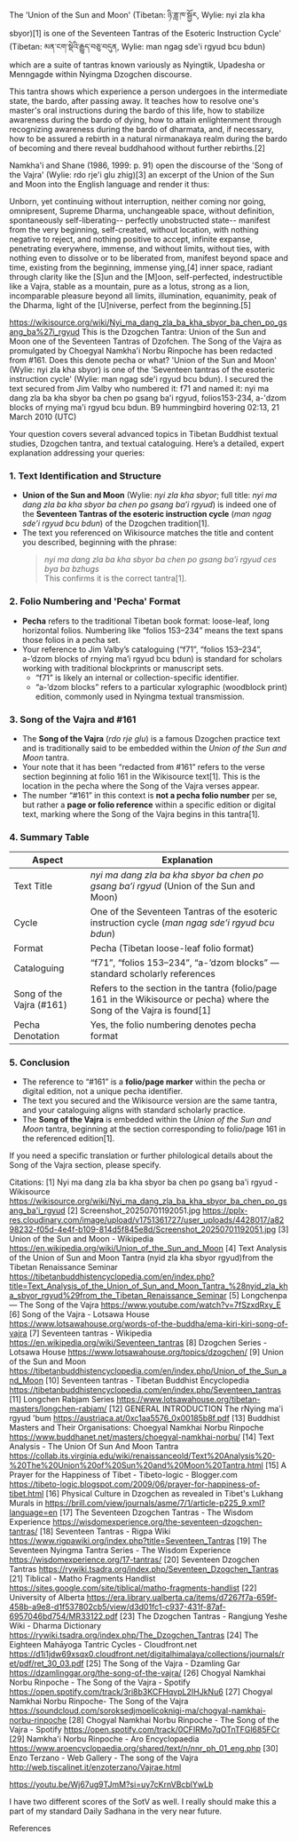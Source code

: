 The 'Union of the Sun and Moon' (Tibetan: ཉི་ཟླ་ཁ་སྦྱོར, Wylie: nyi zla kha sbyor)[1] is one of the Seventeen Tantras of the Esoteric Instruction Cycle' (Tibetan: མན་ངག་སྡེའི་རྒྱུད་བཅུ་བདུན, Wylie: man ngag sde'i rgyud bcu bdun) which are a suite of tantras known variously as Nyingtik, Upadesha or Menngagde within Nyingma Dzogchen discourse.

This tantra shows which experience a person undergoes in the intermediate state, the bardo, after passing away. It teaches how to resolve one's master's oral instructions during the bardo of this life, how to stabilize awareness during the bardo of dying, how to attain enlightenment through recognizing awareness during the bardo of dharmata, and, if necessary, how to be assured a rebirth in a natural nirmanakaya realm during the bardo of becoming and there reveal buddhahood without further rebirths.[2]

Namkha'i and Shane (1986, 1999: p. 91) open the discourse of the 'Song of the Vajra' (Wylie: rdo rje'i glu zhig)[3] an excerpt of the Union of the Sun and Moon into the English language and render it thus:

Unborn, yet continuing without interruption,
neither coming nor going, omnipresent,
Supreme Dharma,
unchangeable space, without definition,
spontaneously self-liberating--
perfectly unobstructed state--
manifest from the very beginning,
self-created, without location,
with nothing negative to reject,
and nothing positive to accept,
infinite expanse, penetrating everywhere,
immense, and without limits, without ties,
with nothing even to dissolve
or to be liberated from,
manifest beyond space and time,
existing from the beginning,
immense ying,[4] inner space,
radiant through clarity
like the [S]un and the [M]oon,
self-perfected,
indestructible like a Vajra,
stable as a mountain,
pure as a lotus,
strong as a lion,
incomparable pleasure beyond all limits,
illumination, equanimity,
peak of the Dharma,
light of the [U]niverse,
perfect from the beginning.[5]

https://wikisource.org/wiki/Nyi_ma_dang_zla_ba_kha_sbyor_ba_chen_po_gsang_ba%27i_rgyud   This is the Dzogchen Tantra: Union of the Sun and Moon one of the Seventeen Tantras of Dzofchen. The Song of the Vajra as promulgated by Choegyal Namkha'i Norbu Rinpoche has been redacted from #161. Does this denote pecha or what? 'Union of the Sun and Moon' (Wylie: nyi zla kha sbyor) is one of the 'Seventeen tantras of the esoteric instruction cycle' (Wylie: man ngag sde'i rgyud bcu bdun). I secured the text secured from Jim Valby who numbered it: f71 and named it: nyi ma dang zla ba kha sbyor ba chen po gsang ba'i rgyud, folios153-234, a-'dzom blocks of rnying ma'i rgyud bcu bdun. B9 hummingbird hovering 02:13, 21 March 2010 (UTC)

Your question covers several advanced topics in Tibetan Buddhist textual studies, Dzogchen tantra, and textual cataloguing. Here’s a detailed, expert explanation addressing your queries:

### 1. **Text Identification and Structure**

- **Union of the Sun and Moon** (Wylie: *nyi zla kha sbyor*; full title: *nyi ma dang zla ba kha sbyor ba chen po gsang ba’i rgyud*) is indeed one of the **Seventeen Tantras of the esoteric instruction cycle** (*man ngag sde’i rgyud bcu bdun*) of the Dzogchen tradition[1].
- The text you referenced on Wikisource matches the title and content you described, beginning with the phrase:  
  > *nyi ma dang zla ba kha sbyor ba chen po gsang ba’i rgyud ces bya ba bzhugs*  
  This confirms it is the correct tantra[1].

### 2. **Folio Numbering and 'Pecha' Format**

- **Pecha** refers to the traditional Tibetan book format: loose-leaf, long horizontal folios. Numbering like “folios 153–234” means the text spans those folios in a pecha set.
- Your reference to Jim Valby’s cataloguing (“f71”, “folios 153–234”, a-’dzom blocks of rnying ma’i rgyud bcu bdun) is standard for scholars working with traditional blockprints or manuscript sets.  
  - “f71” is likely an internal or collection-specific identifier.
  - “a-’dzom blocks” refers to a particular xylographic (woodblock print) edition, commonly used in Nyingma textual transmission.

### 3. **Song of the Vajra and #161**

- The **Song of the Vajra** (*rdo rje glu*) is a famous Dzogchen practice text and is traditionally said to be embedded within the *Union of the Sun and Moon* tantra.
- Your note that it has been “redacted from #161” refers to the verse section beginning at folio 161 in the Wikisource text[1]. This is the location in the pecha where the Song of the Vajra verses appear.
- The number “#161” in this context is **not a pecha folio number** per se, but rather a **page or folio reference** within a specific edition or digital text, marking where the Song of the Vajra begins in this tantra[1].

### 4. **Summary Table**

| Aspect                  | Explanation                                                                                   |
|-------------------------|----------------------------------------------------------------------------------------------|
| Text Title              | *nyi ma dang zla ba kha sbyor ba chen po gsang ba’i rgyud* (Union of the Sun and Moon)      |
| Cycle                   | One of the Seventeen Tantras of the esoteric instruction cycle (*man ngag sde’i rgyud bcu bdun*) |
| Format                  | Pecha (Tibetan loose-leaf folio format)                                                     |
| Cataloguing             | “f71”, “folios 153–234”, “a-’dzom blocks” — standard scholarly references                    |
| Song of the Vajra (#161)| Refers to the section in the tantra (folio/page 161 in the Wikisource or pecha) where the Song of the Vajra is found[1] |
| Pecha Denotation        | Yes, the folio numbering denotes pecha format                                               |

### 5. **Conclusion**

- The reference to “#161” is a **folio/page marker** within the pecha or digital edition, not a unique pecha identifier.
- The text you secured and the Wikisource version are the same tantra, and your cataloguing aligns with standard scholarly practice.
- The **Song of the Vajra** is embedded within the *Union of the Sun and Moon* tantra, beginning at the section corresponding to folio/page 161 in the referenced edition[1].

If you need a specific translation or further philological details about the Song of the Vajra section, please specify.

Citations:
[1] Nyi ma dang zla ba kha sbyor ba chen po gsang ba'i rgyud - Wikisource https://wikisource.org/wiki/Nyi_ma_dang_zla_ba_kha_sbyor_ba_chen_po_gsang_ba'i_rgyud
[2] Screenshot_20250701192051.jpg https://pplx-res.cloudinary.com/image/upload/v1751361727/user_uploads/4428017/a8298232-f05d-4e4f-b109-814d5f845e8d/Screenshot_20250701192051.jpg
[3] Union of the Sun and Moon - Wikipedia https://en.wikipedia.org/wiki/Union_of_the_Sun_and_Moon
[4] Text Analysis of the Union of Sun and Moon Tantra (nyid zla kha sbyor rgyud)from the Tibetan Renaissance Seminar https://tibetanbuddhistencyclopedia.com/en/index.php?title=Text_Analysis_of_the_Union_of_Sun_and_Moon_Tantra_%28nyid_zla_kha_sbyor_rgyud%29from_the_Tibetan_Renaissance_Seminar
[5] Longchenpa — The Song of the Vajra https://www.youtube.com/watch?v=7fSzxdRxy_E
[6] Song of the Vajra - Lotsawa House https://www.lotsawahouse.org/words-of-the-buddha/ema-kiri-kiri-song-of-vajra
[7] Seventeen tantras - Wikipedia https://en.wikipedia.org/wiki/Seventeen_tantras
[8] Dzogchen Series - Lotsawa House https://www.lotsawahouse.org/topics/dzogchen/
[9] Union of the Sun and Moon https://tibetanbuddhistencyclopedia.com/en/index.php/Union_of_the_Sun_and_Moon
[10] Seventeen tantras - Tibetan Buddhist Encyclopedia https://tibetanbuddhistencyclopedia.com/en/index.php/Seventeen_tantras
[11] Longchen Rabjam Series https://www.lotsawahouse.org/tibetan-masters/longchen-rabjam/
[12] GENERAL INTRODUCTION The rNying ma'i rgyud 'bum https://austriaca.at/0xc1aa5576_0x00185b8f.pdf
[13] Buddhist Masters and Their Organisations: Choegyal Namkhai Norbu Rinpoche https://www.buddhanet.net/masters/choegyal-namkhai-norbu/
[14] Text Analysis - The Union Of Sun And Moon Tantra https://collab.its.virginia.edu/wiki/renaissanceold/Text%20Analysis%20-%20The%20Union%20of%20Sun%20and%20Moon%20Tantra.html
[15] A Prayer for the Happiness of Tibet - Tibeto-logic - Blogger.com https://tibeto-logic.blogspot.com/2009/06/prayer-for-happiness-of-tibet.html
[16] Physical Culture in Dzogchen as revealed in Tibet's Lukhang Murals in https://brill.com/view/journals/asme/7/1/article-p225_9.xml?language=en
[17] The Seventeen Dzogchen Tantras - The Wisdom Experience https://wisdomexperience.org/the-seventeen-dzogchen-tantras/
[18] Seventeen Tantras - Rigpa Wiki https://www.rigpawiki.org/index.php?title=Seventeen_Tantras
[19] The Seventeen Nyingma Tantra Series - The Wisdom Experience https://wisdomexperience.org/17-tantras/
[20] Seventeen Dzogchen Tantras https://rywiki.tsadra.org/index.php/Seventeen_Dzogchen_Tantras
[21] Tiblical - Matho Fragments Handlist https://sites.google.com/site/tiblical/matho-fragments-handlist
[22] University of Alberta https://era.library.ualberta.ca/items/d7267f7a-659f-458b-a9e8-d1f537802cb5/view/d3d01fc1-c937-431f-87af-6957046bd754/MR33122.pdf
[23] The Dzogchen Tantras - Rangjung Yeshe Wiki - Dharma Dictionary https://rywiki.tsadra.org/index.php/The_Dzogchen_Tantras
[24] The Eighteen Mahāyoga Tantric Cycles - Cloudfront.net https://d1i1jdw69xsqx0.cloudfront.net/digitalhimalaya/collections/journals/ret/pdf/ret_30_03.pdf
[25] The Song of the Vajra - Dzamling Gar https://dzamlinggar.org/the-song-of-the-vajra/
[26] Chogyal Namkhai Norbu Rinpoche - The Song of the Vajra - Spotify https://open.spotify.com/track/3ri8b3KCFHqvpL2IHJkNu6
[27] Chogyal Namkhai Norbu Rinpoche- The Song of the Vajra https://soundcloud.com/soroksedjmoelicoknigi-ma/chogyal-namkhai-norbu-rinpoche
[28] Chogyal Namkhai Norbu Rinpoche - The Song of the Vajra - Spotify https://open.spotify.com/track/0CFIRMo7qOTnTFGl685FCr
[29] Namkha'i Norbu Rinpoche - Aro Encyclopaedia https://www.aroencyclopaedia.org/shared/text/n/nnr_ph_01_eng.php
[30] Enzo Terzano - Web Gallery - The song of the Vajra http://web.tiscalinet.it/enzoterzano/Vajrae.html


https://youtu.be/Wj67ug9TJmM?si=uy7cKrnVBcblYwLb

I have two different scores of the SotV as well. I really should make this a part of my standard Daily Sadhana in the very near future.

References

